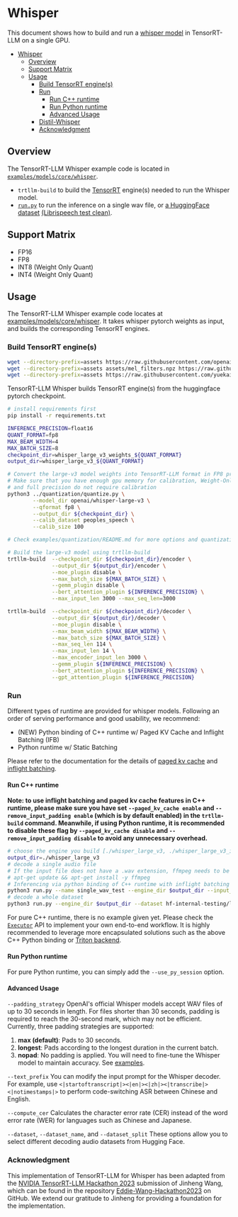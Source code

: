 # Whisper

This document shows how to build and run a [whisper model](https://github.com/openai/whisper/tree/main) in TensorRT-LLM on a single GPU.

- [Whisper](#whisper)
  - [Overview](#overview)
  - [Support Matrix](#support-matrix)
  - [Usage](#usage)
    - [Build TensorRT engine(s)](#build-tensorrt-engines)
    - [Run](#run)
      - [Run C++ runtime](#run-c-runtime)
      - [Run Python runtime](#run-python-runtime)
      - [Advanced Usage](#advanced-usage)
    - [Distil-Whisper](#distil-whisper)
    - [Acknowledgment](#acknowledgment)

## Overview

The TensorRT-LLM Whisper example code is located in [`examples/models/core/whisper`](./).

 * `trtllm-build` to build the [TensorRT](https://developer.nvidia.com/tensorrt) engine(s) needed to run the Whisper model.
 * [`run.py`](./run.py) to run the inference on a single wav file, or [a HuggingFace dataset](https://huggingface.co/datasets/openslr/librispeech_asr) [\(Librispeech test clean\)](https://www.openslr.org/12).

## Support Matrix
  * FP16
  * FP8
  * INT8 (Weight Only Quant)
  * INT4 (Weight Only Quant)

## Usage

The TensorRT-LLM Whisper example code locates at [examples/models/core/whisper](./). It takes whisper pytorch weights as input, and builds the corresponding TensorRT engines.

### Build TensorRT engine(s)


```bash
wget --directory-prefix=assets https://raw.githubusercontent.com/openai/whisper/main/whisper/assets/multilingual.tiktoken
wget --directory-prefix=assets assets/mel_filters.npz https://raw.githubusercontent.com/openai/whisper/main/whisper/assets/mel_filters.npz
wget --directory-prefix=assets https://raw.githubusercontent.com/yuekaizhang/Triton-ASR-Client/main/datasets/mini_en/wav/1221-135766-0002.wav
```

TensorRT-LLM Whisper builds TensorRT engine(s) from the huggingface pytorch checkpoint.

```bash
# install requirements first
pip install -r requirements.txt

INFERENCE_PRECISION=float16
QUANT_FORMAT=fp8
MAX_BEAM_WIDTH=4
MAX_BATCH_SIZE=8
checkpoint_dir=whisper_large_v3_weights_${QUANT_FORMAT}
output_dir=whisper_large_v3_${QUANT_FORMAT}

# Convert the large-v3 model weights into TensorRT-LLM format in FP8 precision.
# Make sure that you have enough gpu memory for calibration, Weight-Only quantizations
# and full precision do not require calibration
python3 ../quantization/quantize.py \
        --model_dir openai/whisper-large-v3 \
        --qformat fp8 \
        --output_dir ${checkpoint_dir} \
        --calib_dataset peoples_speech \
        --calib_size 100

# Check examples/quantization/README.md for more options and quantization formats

# Build the large-v3 model using trtllm-build
trtllm-build  --checkpoint_dir ${checkpoint_dir}/encoder \
              --output_dir ${output_dir}/encoder \
              --moe_plugin disable \
              --max_batch_size ${MAX_BATCH_SIZE} \
              --gemm_plugin disable \
              --bert_attention_plugin ${INFERENCE_PRECISION} \
              --max_input_len 3000 --max_seq_len=3000

trtllm-build  --checkpoint_dir ${checkpoint_dir}/decoder \
              --output_dir ${output_dir}/decoder \
              --moe_plugin disable \
              --max_beam_width ${MAX_BEAM_WIDTH} \
              --max_batch_size ${MAX_BATCH_SIZE} \
              --max_seq_len 114 \
              --max_input_len 14 \
              --max_encoder_input_len 3000 \
              --gemm_plugin ${INFERENCE_PRECISION} \
              --bert_attention_plugin ${INFERENCE_PRECISION} \
              --gpt_attention_plugin ${INFERENCE_PRECISION}
```

### Run
Different types of runtime are provided for whisper models. Following an order of serving performance and good usability, we recommend:
- (NEW) Python binding of C++ runtime w/ Paged KV Cache and Inflight Batching (IFB)
- Python runtime w/ Static Batching

Please refer to the documentation for the details of [paged kv cache](../../../../docs/source/advanced/gpt-attention.md#paged-kv-cache) and [inflight batching](../../../../docs/source/advanced/gpt-attention.md#inflight-batching).

#### Run C++ runtime
**Note: to use inflight batching and paged kv cache features in C++ runtime, please make sure you have set `--paged_kv_cache enable` and `--remove_input_padding enable` (which is by default enabled) in the `trtllm-build` command. Meanwhile, if using Python runtime, it is recommended to disable these flag by `--paged_kv_cache disable` and `--remove_input_padding disable` to avoid any unnecessary overhead.**

```bash
# choose the engine you build [./whisper_large_v3, ./whisper_large_v3_int8]
output_dir=./whisper_large_v3
# decode a single audio file
# If the input file does not have a .wav extension, ffmpeg needs to be installed with the following command:
# apt-get update && apt-get install -y ffmpeg
# Inferencing via python binding of C++ runtime with inflight batching (IFB)
python3 run.py --name single_wav_test --engine_dir $output_dir --input_file assets/1221-135766-0002.wav
# decode a whole dataset
python3 run.py --engine_dir $output_dir --dataset hf-internal-testing/librispeech_asr_dummy --enable_warmup --name librispeech_dummy_large_v3
```


For pure C++ runtime, there is no example given yet. Please check the [`Executor`](../../../../cpp/include/tensorrt_llm/executor/executor.h) API to implement your own end-to-end workflow. It is highly recommended to leverage more encapsulated solutions such as the above C++ Python binding or [Triton backend](https://github.com/triton-inference-server/tensorrtllm_backend).

<!-- #### Run with Triton Backend
[Triton backend](https://github.com/triton-inference-server/tensorrtllm_backend/blob/main/docs/whisper.md) contains the tutorial on how to run whisper engines with Tritonserver. -->

#### Run Python runtime

For pure Python runtime, you can simply add the `--use_py_session` option.

#### Advanced Usage

`--padding_strategy`
OpenAI's official Whisper models accept WAV files of up to 30 seconds in length. For files shorter than 30 seconds, padding is required to reach the 30-second mark, which may not be efficient. Currently, three padding strategies are supported:

1. **max (default)**: Pads to 30 seconds.
2. **longest**: Pads according to the longest duration in the current batch.
3. **nopad**: No padding is applied. You will need to fine-tune the Whisper model to maintain accuracy. See [examples](https://github.com/k2-fsa/icefall/blob/master/egs/aishell/ASR/whisper/whisper_encoder_forward_monkey_patch.py#L15).

`--text_prefix`
You can modify the input prompt for the Whisper decoder. For example, use `<|startoftranscript|><|en|><|zh|><|transcribe|><|notimestamps|>` to perform code-switching ASR between Chinese and English.

`--compute_cer`
Calculates the character error rate (CER) instead of the word error rate (WER) for languages such as Chinese and Japanese.

`--dataset`, `--dataset_name`, and `--dataset_split`
These options allow you to select different decoding audio datasets from Hugging Face.


### Acknowledgment

This implementation of TensorRT-LLM for Whisper has been adapted from the [NVIDIA TensorRT-LLM Hackathon 2023](https://github.com/NVIDIA/trt-samples-for-hackathon-cn/tree/master/Hackathon2023) submission of Jinheng Wang, which can be found in the repository [Eddie-Wang-Hackathon2023](https://github.com/Eddie-Wang1120/Eddie-Wang-Hackathon2023) on GitHub. We extend our gratitude to Jinheng for providing a foundation for the implementation.
